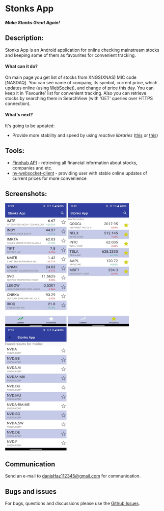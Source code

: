 # Stonks App
#### _Make Stonks Great Again!_

## Description:
Stonks App is an Android application for online checking mainstream stocks
and keeping some of them as favourites for convenient tracking.

#### What can it do?
On main page you get list of stocks from XNGS(XNAS) MIC code [NASDAQ]. You can see name of company, its symbol, current price, which updates online (using [WebSocket](https://github.com/TakahikoKawasaki/nv-websocket-client)), and change of price this day. You can keep it in 'Favourite' list for convenient tracking. Also you can retrieve stocks by searching them in SearchView (with 'GET' queries over HTTPS connection).

#### What's next?
It's going to be updated:
- Provide more stability and speed by using _reactive libraries_ ([this](https://github.com/ReactiveX/RxJava) or [this](https://github.com/ReactiveX/RxKotlin))

## Tools:
- [Finnhub API](https://finnhub.io/) - retrieving all financial information about stocks, companies and etc.
- [nv-websocket-client](https://github.com/TakahikoKawasaki/nv-websocket-client) - providing user with stable online updates of current prices for more convenience

## Screenshots:
<img src="./screenshots/screenshot_main_v2.jpg" alt="drawing" width="200" height="400"/> <img src="./screenshots/screenshot_favourite_v2.jpg" alt="drawing" width="200" height="400"/> <img src="./screenshots/screenshot_search_v2.jpg" alt="drawing" width="200" height="400"/>

## Communication
Send an e-mail to danisHaz112345@gmail.com for communication.

## Bugs and issues
For bugs, questions and discussions please use the [Github Issues](https://github.com/danisHaz/Stonks-App/issues).
